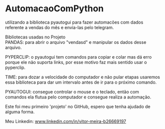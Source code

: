# AutomacaoComPython
utilizando a biblioteca  pyautogui para fazer automacões com dados referente a vendas do mês e envia-las pelo telegram.
 
Bibliotecas usadas no Projeto                                             
PANDAS: para abrir o arquivo "vendasd" e manipular os dados desse arquivo.

PYPERCLIP: o pyautogui tem comandos para copiar e colar mas dá erro porque ele não suporta links, por esse motivo faz mais sentido usar o pyperclip.

TIME: para dozar a velocidade do computador e não pular etapas usaremos essa biblioteca para dar um intervalo antes de ir para o próximo comando.

PYAUTOGUI: consegue controlar o mouse e o teclado,
então com comandos ela flutua pelo computador e consegue realiza a automação.

Este foi meu primeiro 'projeto' no GitHub, espero que tenha ajudado de alguma forma.

Meu Linkedin: www.linkedin.com/in/vitor-meira-b26669197
